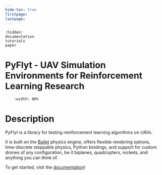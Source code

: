 ```yaml
---
hide-toc: true
firstpage:
lastpage:
---
```


```{toctree}
:hidden:
documentation
tutorials
paper
```

# PyFlyt - UAV Simulation Environments for Reinforcement Learning Research

```{figure} https://raw.githubusercontent.com/jjshoots/PyFlyt/master/readme_assets/pyflyt_cover_photo.png
    :width: 80%
```

# Description

PyFlyt is a library for testing reinforcement learning algorithms on UAVs.

It is built on the [Bullet](https://pybullet.org/wordpress/) physics engine, offers flexible rendering options,
time-discrete steppable physics, Python bindings, and support for custom drones of any configuration, be it biplanes, quadcopters, rockets, and anything you can think of.

To get started, visit the [documentation](documentation)!
